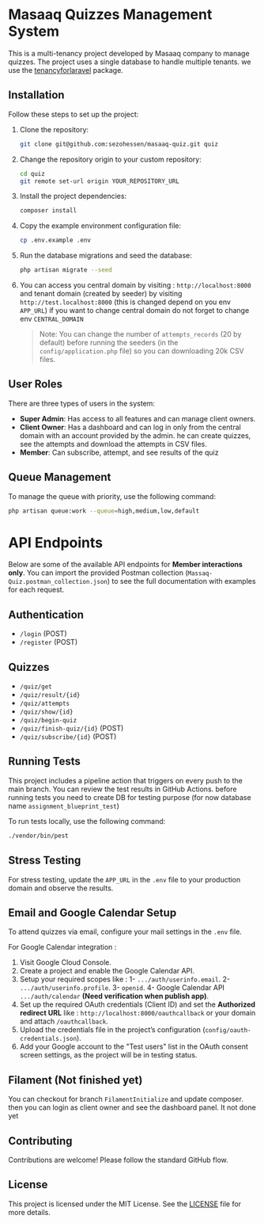 # Masaaq Quizzes Management System

This is a multi-tenancy project developed by Masaaq company to manage quizzes. The project uses a single database to handle multiple tenants. we use the [tenancyforlaravel](https://tenancyforlaravel.com/) package.

## Installation

Follow these steps to set up the project:

1. Clone the repository:
    ```sh
    git clone git@github.com:sezohessen/masaaq-quiz.git quiz
    ```

2. Change the repository origin to your custom repository:
    ```sh
    cd quiz
    git remote set-url origin YOUR_REPOSITORY_URL
    ```

3. Install the project dependencies:
    ```sh
    composer install
    ```

4. Copy the example environment configuration file:
    ```sh
    cp .env.example .env
    ```

5. Run the database migrations and seed the database:
    ```sh
    php artisan migrate --seed
    ```
6. You can access you central domain by visiting : `http://localhost:8000` and tenant domain (created by seeder) by visiting `http://test.localhost:8000` (this is changed depend on you env `APP_URL`) if you want to change central domain do not forget to change env `CENTRAL_DOMAIN`

    > Note: You can change the number of `attempts_records` (20 by default) before running the seeders (in the `config/application.php` file) so you can downloading 20k CSV files.
## User Roles

There are three types of users in the system:
- **Super Admin**: Has access to all features and can manage client owners.
- **Client Owner**: Has a dashboard and can log in only from the central domain with an account provided by the admin. he can create quizzes, see the attempts and download the attempts in CSV files.
- **Member**: Can subscribe, attempt, and see results of the quiz
## Queue Management

To manage the queue with priority, use the following command:
```sh
php artisan queue:work --queue=high,medium,low,default
```
# API Endpoints

Below are some of the available API endpoints for **Member interactions only**. You can import the provided Postman collection (`Massaq-Quiz.postman_collection.json`) to see the full documentation with examples for each request.  

## Authentication

- `/login` (POST)
- `/register` (POST)

## Quizzes

- `/quiz/get`
- `/quiz/result/{id}`
- `/quiz/attempts`
- `/quiz/show/{id}`
- `/quiz/begin-quiz`
- `/quiz/finish-quiz/{id}` (POST)
- `/quiz/subscribe/{id}` (POST)

## Running Tests

This project includes a pipeline action that triggers on every push to the main branch. You can review the test results in GitHub Actions. before running tests you need to create DB for testing purpose (for now database name `assignment_blueprint_test`)

To run tests locally, use the following command:

```bash
./vendor/bin/pest
```

## Stress Testing

For stress testing, update the `APP_URL` in the `.env` file to your production domain and observe the results.

## Email and Google Calendar Setup

To attend quizzes via email, configure your mail settings in the `.env` file.

For Google Calendar integration :

1. Visit Google Cloud Console.
2. Create a project and enable the Google Calendar API.
3. Setup your required scopes like :
    1- `.../auth/userinfo.email`.
    2- `.../auth/userinfo.profile`.
    3- `openid`.
    4- Google Calendar API	 `.../auth/calendar` **(Need verification when publish app)**.
3. Set up the required OAuth credentials (Client ID) and set the **Authorized redirect URL** like : `http://localhost:8000/oauthcallback` or your domain and attach `/oauthcallback`.
4. Upload the credentials file in the project’s configuration (`config/oauth-credentials.json`).
5. Add your Google account to the "Test users" list in the OAuth consent screen settings, as the project will be in testing status.
## Filament (Not finished yet)
You can checkout for branch `FilamentInitialize` and update composer. then you can login as client owner and see the dashboard panel. It not done yet
## Contributing

Contributions are welcome! Please follow the standard GitHub flow.

## License

This project is licensed under the MIT License. See the [LICENSE](LICENSE) file for more details.
